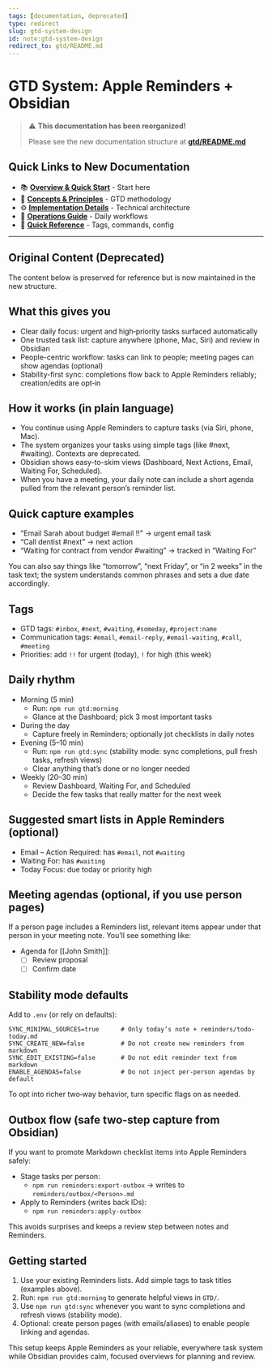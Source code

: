 ```yaml
---
tags: [documentation, deprecated]
type: redirect
slug: gtd-system-design
id: note:gtd-system-design
redirect_to: gtd/README.md
---
```


# GTD System: Apple Reminders + Obsidian

> ⚠️ **This documentation has been reorganized!**
> 
> Please see the new documentation structure at **[gtd/README.md](gtd/README.md)**

## Quick Links to New Documentation

- 📚 **[Overview & Quick Start](gtd/README.md)** - Start here
- 🧠 **[Concepts & Principles](gtd/concepts.md)** - GTD methodology
- ⚙️ **[Implementation Details](gtd/implementation.md)** - Technical architecture
- 📅 **[Operations Guide](gtd/operations.md)** - Daily workflows
- 📖 **[Quick Reference](gtd/reference.md)** - Tags, commands, config

---

## Original Content (Deprecated)

The content below is preserved for reference but is now maintained in the new structure.

## What this gives you

- Clear daily focus: urgent and high‑priority tasks surfaced automatically
- One trusted task list: capture anywhere (phone, Mac, Siri) and review in Obsidian
- People-centric workflow: tasks can link to people; meeting pages can show agendas (optional)
- Stability-first sync: completions flow back to Apple Reminders reliably; creation/edits are opt‑in

## How it works (in plain language)

- You continue using Apple Reminders to capture tasks (via Siri, phone, Mac).
- The system organizes your tasks using simple tags (like #next, #waiting). Contexts are deprecated.
- Obsidian shows easy-to-skim views (Dashboard, Next Actions, Email, Waiting For, Scheduled).
- When you have a meeting, your daily note can include a short agenda pulled from the relevant person’s reminder list.

## Quick capture examples

- “Email Sarah about budget #email !!” → urgent email task
- “Call dentist #next” → next action
- “Waiting for contract from vendor #waiting” → tracked in “Waiting For”

You can also say things like “tomorrow”, “next Friday”, or “in 2 weeks” in the task text; the system understands common phrases and sets a due date accordingly.

## Tags

- GTD tags: `#inbox`, `#next`, `#waiting`, `#someday`, `#project:name`
- Communication tags: `#email`, `#email-reply`, `#email-waiting`, `#call`, `#meeting`
- Priorities: add `!!` for urgent (today), `!` for high (this week)

## Daily rhythm

- Morning (5 min)
  - Run: `npm run gtd:morning`
  - Glance at the Dashboard; pick 3 most important tasks
- During the day
  - Capture freely in Reminders; optionally jot checklists in daily notes
- Evening (5–10 min)
  - Run: `npm run gtd:sync` (stability mode: sync completions, pull fresh tasks, refresh views)
  - Clear anything that’s done or no longer needed
- Weekly (20–30 min)
  - Review Dashboard, Waiting For, and Scheduled
  - Decide the few tasks that really matter for the next week

## Suggested smart lists in Apple Reminders (optional)

- Email – Action Required: has `#email`, not `#waiting`
- Waiting For: has `#waiting`
- Today Focus: due today or priority high

## Meeting agendas (optional, if you use person pages)

If a person page includes a Reminders list, relevant items appear under that person in your meeting note. You’ll see something like:

- Agenda for [[John Smith]]:
  - [ ] Review proposal
  - [ ] Confirm date

## Stability mode defaults

Add to `.env` (or rely on defaults):

```env
SYNC_MINIMAL_SOURCES=true      # Only today’s note + reminders/todo-today.md
SYNC_CREATE_NEW=false          # Do not create new reminders from markdown
SYNC_EDIT_EXISTING=false       # Do not edit reminder text from markdown
ENABLE_AGENDAS=false           # Do not inject per-person agendas by default
```

To opt into richer two‑way behavior, turn specific flags on as needed.

## Outbox flow (safe two‑step capture from Obsidian)

If you want to promote Markdown checklist items into Apple Reminders safely:

- Stage tasks per person:
  - `npm run reminders:export-outbox` → writes to `reminders/outbox/<Person>.md`
- Apply to Reminders (writes back IDs):
  - `npm run reminders:apply-outbox`

This avoids surprises and keeps a review step between notes and Reminders.

## Getting started

1. Use your existing Reminders lists. Add simple tags to task titles (examples above).
2. Run: `npm run gtd:morning` to generate helpful views in `GTD/`.
3. Use `npm run gtd:sync` whenever you want to sync completions and refresh views (stability mode).
4. Optional: create person pages (with emails/aliases) to enable people linking and agendas.

This setup keeps Apple Reminders as your reliable, everywhere task system while Obsidian provides calm, focused overviews for planning and review.
